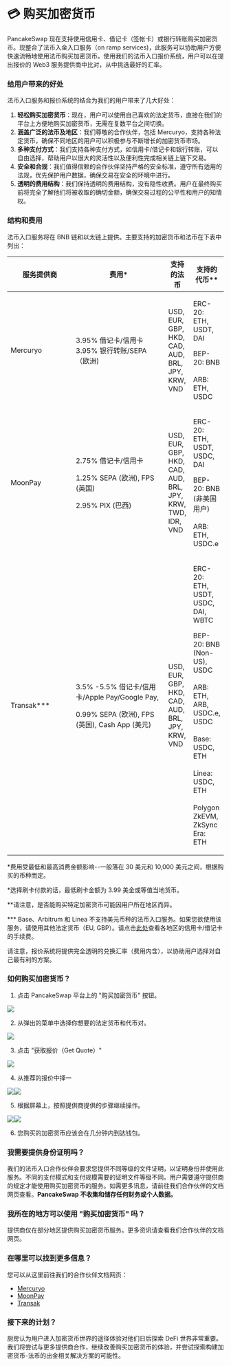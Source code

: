 # 💳 购买加密货币

PancakeSwap 现在支持使用信用卡、借记卡（签帐卡）或银行转账购买加密货币。现整合了法币入金入口服务（on ramp services)，此服务可以协助用户方便快速流畅地使用法币购买加密货币。使用我们的法币入口报价系统，用户可以在提出报价的 Web3 服务提供商中比对，从中挑选最好的汇率。

### 给用户带来的好处

法币入口服务和报价系统的结合为我们的用户带来了几大好处：

1. **轻松购买加密货币**：现在，用户可以使用自己喜欢的法定货币，直接在我们的平台上方便地购买加密货币，无需在复数平台之间切换。
2. **涵盖广泛的法币及地区**：我们尊敬的合作伙伴，包括 Mercuryo，支持各种法定货币，确保不同地区的用户可以积极参与不断增长的加密货币市场。
3. **多种支付方式**：我们支持各种支付方式，如信用卡/借记卡和银行转账，可以自由选择，帮助用户以很大的灵活性以及便利性完成相关链上链下交易。
4. **安全和合规**：我们值得信赖的合作伙伴坚持严格的安全标准，遵守所有适用的法规，优先保护用户数据，确保交易在安全的环境中进行。
5. **透明的费用结构**：我们保持透明的费用结构，没有隐性收费。用户在最终购买前将完全了解他们将被收取的确切金额，确保交易过程的公平性和用户的知情权。

### 结构和费用&#x20;

法币入口服务将在 BNB 链和以太链上提供。主要支持的加密货币和法币在下表中列出：

<table><thead><tr><th width="137">服务提供商</th><th width="203">费用*</th><th>支持的法币</th><th>支持的代币**</th></tr></thead><tbody><tr><td>Mercuryo</td><td>3.95% 借记卡/信用卡 3.95% 银行转账/SEPA （欧洲)</td><td>USD, EUR, GBP, HKD, CAD, AUD, BRL, JPY, KRW, VND</td><td><p>ERC-20: ETH, USDT,  DAI</p><p></p><p>BEP-20: BNB<br><br>ARB: ETH, USDC</p></td></tr><tr><td>MoonPay</td><td><p>2.75% 借记卡/信用卡</p><p>1.25% SEPA (欧洲), FPS (英国)</p><p>2.95%  PIX (巴西)</p></td><td>USD, EUR, GBP, HKD, CAD, AUD, BRL, JPY, KRW, TWD, IDR, VND</td><td><p>ERC-20: ETH, USDT, USDC,  DAI </p><p></p><p>BEP-20: BNB (非美国用户)<br><br>ARB: ETH, USDC.e</p></td></tr><tr><td>Transak***</td><td><p>3.5% -5.5% 借记卡/信用卡/Apple Pay/Google Pay,</p><p>0.99% SEPA (欧洲), FPS (英国), Cash App (美元)</p></td><td>USD, EUR, GBP, HKD, CAD, AUD, BRL, JPY, KRW, VND</td><td><p>ERC-20: ETH, USDT, USDC, DAI, WBTC<br></p><p>BEP-20: BNB (Non-US), USDC<br><br>ARB: ETH, ARB, USDC.e, USDC<br><br>Base: USDC, ETH<br><br>Linea: USDC, ETH<br><br>Polygon ZkEVM, ZkSync Era: ETH</p></td></tr></tbody></table>

\*费用受最低和最高消费金额影响--一般落在 30 美元和 10,000 美元之间，根据购买的币种而定。

\*选择刷卡付款的话，最低刷卡金额为 3.99 美金或等值当地货币。&#x20;

\*\*请注意，是否能购买特定加密货币可能因用户所在地区而异。

&#x20;\*\*\* Base、Arbitrum 和 Linea 不支持美元币种的法币入口服务。如果您欲使用该服务，请使用其他法定货币（EU, GBP）。请点击[此处](https://transak.notion.site/On-Ramp-Payment-Methods-Fees-Other-Details-b0761634feed4b338a69f4f186d906a5)查看各地区的信用卡/借记卡的手续费。

请注意，报价系统将提供完全透明的兑换汇率（费用内含），以协助用户选择对自己最有利的方案。

### 如何购买加密货币？

1. 点击 PancakeSwap 平台上的 "购买加密货币" 按钮。

![](<../.gitbook/assets/image (199).png>)

2. 从弹出的菜单中选择你想要的法定货币和代币对。

![](<../.gitbook/assets/image (209).png>)

3. 点击 "获取报价（Get Quote）"

![](<../.gitbook/assets/image (76).png>)

4. 从推荐的报价中择一

![](<../.gitbook/assets/image (203).png>)![](<../.gitbook/assets/image (88).png>)

5. 根据屏幕上，按照提供商提供的步骤继续操作。

![](<../.gitbook/assets/image (208).png>)![](<../.gitbook/assets/image (100).png>)

6. 您购买的加密货币应该会在几分钟内到达钱包。

### 我需要提供身份证明吗？&#x20;

我们的法币入口合作伙伴会要求您提供不同等级的文件证明，以证明身份并使用此服务。不同的支付模式和支付规模需要的证明文件等级不同。用户需要遵守提供商的规定才能使用购买加密货币的服务。如需更多讯息，请前往我们合作伙伴的文档网页查看。**PancakeSwap 不收集和储存任何财务或个人数据。**

### 我所在的地方可以使用 "购买加密货币" 吗？

提供商仅在部分地区提供购买加密货币服务。更多资讯请查看我们合作伙伴的文档网页。

### 在哪里可以找到更多信息？&#x20;

您可以从这里前往我们的合作伙伴文档网页：&#x20;

* [Mercuryo](https://help.mercuryo.io/en/articles/6122838-on-and-off-ramps)
* [MoonPay](https://support.moonpay.com/hc/en-gb/sections/360003486437-Buying-Cryptocurrency-)
* [Transak](https://support.transak.com/en/collections/3985810-customer-help-center)

### 接下来的计划？&#x20;

厨房认为用户进入加密货币世界的途径体验对他们日后探索 DeFi 世界非常重要。我们将尝试与更多提供商合作，继续改善购买加密货币的体验，并尝试探索构建加密货币-法币的出金相关解决方案的可能性。
